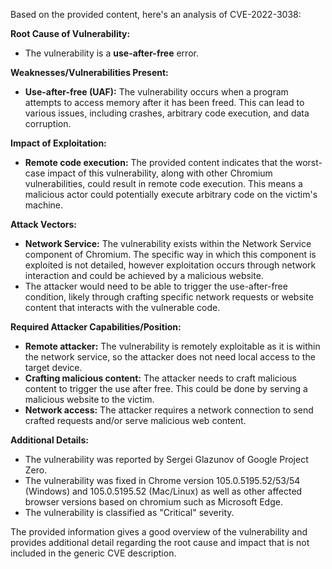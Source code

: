 Based on the provided content, here's an analysis of CVE-2022-3038:

**Root Cause of Vulnerability:**

*   The vulnerability is a **use-after-free** error.

**Weaknesses/Vulnerabilities Present:**

*   **Use-after-free (UAF):** The vulnerability occurs when a program attempts to access memory after it has been freed. This can lead to various issues, including crashes, arbitrary code execution, and data corruption.

**Impact of Exploitation:**

*   **Remote code execution:** The provided content indicates that the worst-case impact of this vulnerability, along with other Chromium vulnerabilities, could result in remote code execution. This means a malicious actor could potentially execute arbitrary code on the victim's machine.

**Attack Vectors:**

*   **Network Service:** The vulnerability exists within the Network Service component of Chromium. The specific way in which this component is exploited is not detailed, however exploitation occurs through network interaction and could be achieved by a malicious website.
*   The attacker would need to be able to trigger the use-after-free condition, likely through crafting specific network requests or website content that interacts with the vulnerable code.

**Required Attacker Capabilities/Position:**

*   **Remote attacker:** The vulnerability is remotely exploitable as it is within the network service, so the attacker does not need local access to the target device.
*   **Crafting malicious content:** The attacker needs to craft malicious content to trigger the use after free. This could be done by serving a malicious website to the victim.
*   **Network access:** The attacker requires a network connection to send crafted requests and/or serve malicious web content.

**Additional Details:**

*   The vulnerability was reported by Sergei Glazunov of Google Project Zero.
*   The vulnerability was fixed in Chrome version 105.0.5195.52/53/54 (Windows) and 105.0.5195.52 (Mac/Linux) as well as other affected browser versions based on chromium such as Microsoft Edge.
*   The vulnerability is classified as "Critical" severity.

The provided information gives a good overview of the vulnerability and provides additional detail regarding the root cause and impact that is not included in the generic CVE description.